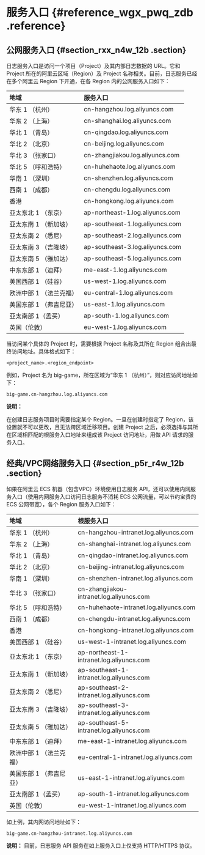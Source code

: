 # 服务入口 {#reference_wgx_pwq_zdb .reference}

## 公网服务入口 {#section_rxx_n4w_12b .section}

日志服务入口是访问一个项目（Project）及其内部日志数据的 URL。它和 Project 所在的阿里云区域（Region）及 Project 名称相关。目前，日志服务已经在多个阿里云 Region 下开通，在各 Region 内的公网服务入口如下：

|地域|服务入口|
|:-|:---|
|华东 1 （杭州）|cn-hangzhou.log.aliyuncs.com|
|华东 2 （上海）|cn-shanghai.log.aliyuncs.com|
|华北 1 （青岛）|cn-qingdao.log.aliyuncs.com|
|华北 2 （北京）|cn-beijing.log.aliyuncs.com|
|华北 3 （张家口）|cn-zhangjiakou.log.aliyuncs.com|
|华北 5 （呼和浩特）|cn-huhehaote.log.aliyuncs.com|
|华南 1 （深圳）|cn-shenzhen.log.aliyuncs.com|
|西南 1 （成都）|cn-chengdu.log.aliyuncs.com|
|香港|cn-hongkong.log.aliyuncs.com|
|亚太东北 1 （东京）|ap-northeast-1.log.aliyuncs.com|
|亚太东南 1 （新加坡）|ap-southeast-1.log.aliyuncs.com|
|亚太东南 2 （悉尼）|ap-southeast-2.log.aliyuncs.com|
|亚太东南 3 （吉隆坡）|ap-southeast-3.log.aliyuncs.com|
|亚太东南 5 （雅加达）|ap-southeast-5.log.aliyuncs.com|
|中东东部 1 （迪拜）|me-east-1.log.aliyuncs.com|
|美国西部 1 （硅谷）|us-west-1.log.aliyuncs.com|
|欧洲中部 1 （法兰克福）|eu-central-1.log.aliyuncs.com|
|美国东部 1 （弗吉尼亚）|us-east-1.log.aliyuncs.com|
|亚太南部 1（孟买）|ap-south-1.log.aliyuncs.com|
|英国（伦敦）|eu-west-1.log.aliyuncs.com|

当访问某个具体的 Project 时，需要根据 Project 名称及其所在 Region 组合出最终访问地址。具体格式如下：

```
<project_name>.<region_endpoint>
```

例如，Project 名为 big-game，所在区域为“华东 1 （杭州）”，则对应访问地址如下：

```
big-game.cn-hangzhou.log.aliyuncs.com
```

**说明：** 

在创建日志服务项目时需要指定某个 Region。一旦在创建时指定了 Region，该设置就不可以更改，且无法跨区域迁移项目。创建 Project 之后，必须选择与其所在区域相匹配的根服务入口地址来组成该 Project 访问地址，用做 API 请求的服务入口。

## 经典/VPC网络服务入口 {#section_p5r_r4w_12b .section}

如果在阿里云 ECS 机器（包含VPC）环境使用日志服务 API，还可以使用内网服务入口（使用内网服务入口访问日志服务不消耗 ECS 公网流量，可以节约宝贵的 ECS 公网带宽），各个 Region 服务入口如下：

|地域|根服务入口|
|:-|:----|
|华东 1 （杭州）|cn-hangzhou-intranet.log.aliyuncs.com|
|华东 2 （上海）|cn-shanghai-intranet.log.aliyuncs.com|
|华北 1 （青岛）|cn-qingdao-intranet.log.aliyuncs.com|
|华北 2 （北京）|cn-beijing-intranet.log.aliyuncs.com|
|华南 1 （深圳）|cn-shenzhen-intranet.log.aliyuncs.com|
|华北 3 （张家口）|cn-zhangjiakou-intranet.log.aliyuncs.com|
|华北 5 （呼和浩特）|cn-huhehaote-intranet.log.aliyuncs.com|
|西南 1 （成都）|cn-chengdu-intranet.log.aliyuncs.com|
|香港|cn-hongkong-intranet.log.aliyuncs.com|
|美国西部 1 （硅谷）|us-west-1-intranet.log.aliyuncs.com|
|亚太东北 1 （东京）|ap-northeast-1-intranet.log.aliyuncs.com|
|亚太东南 1 （新加坡）|ap-southeast-1-intranet.log.aliyuncs.com|
|亚太东南 2 （悉尼）|ap-southeast-2-intranet.log.aliyuncs.com|
|亚太东南 3 （吉隆坡）|ap-southeast-3-intranet.log.aliyuncs.com|
|亚太东南 5 （雅加达）|ap-southeast-5-intranet.log.aliyuncs.com|
|中东东部 1 （迪拜）|me-east-1-intranet.log.aliyuncs.com|
|欧洲中部 1 （法兰克福）|eu-central-1-intranet.log.aliyuncs.com|
|美国东部 1 （弗吉尼亚）|us-east-1-intranet.log.aliyuncs.com|
|亚太南部 1（孟买）|ap-south-1-intranet.log.aliyuncs.com|
|英国（伦敦）|eu-west-1-intranet.log.aliyuncs.com|

如上例，其内网访问地址如下：

```
big-game.cn-hangzhou-intranet.log.aliyuncs.com
```

**说明：** 目前，日志服务 API 服务在如上服务入口上仅支持 HTTP/HTTPS 协议。


